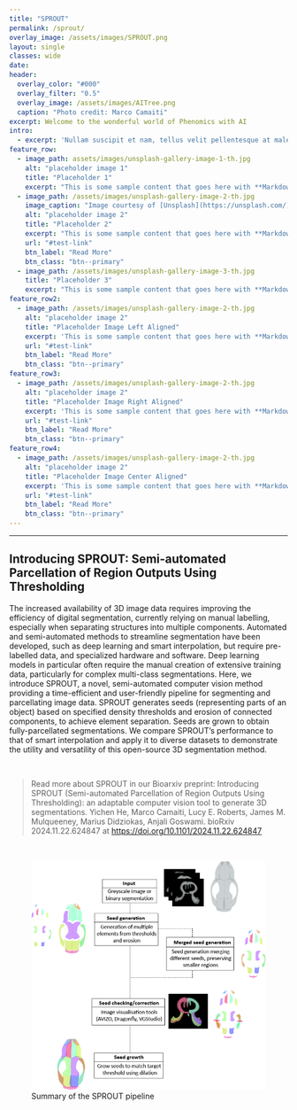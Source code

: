 ```yaml
---
title: "SPROUT"
permalink: /sprout/
overlay_image: /assets/images/SPROUT.png
layout: single
classes: wide
date: 
header:
  overlay_color: "#000"
  overlay_filter: "0.5"
  overlay_image: /assets/images/AITree.png
  caption: "Photo credit: Marco Camaiti"
excerpt: Welcome to the wonderful world of Phenomics with AI
intro: 
  - excerpt: 'Nullam suscipit et nam, tellus velit pellentesque at malesuada, enim eaque. Quis nulla, netus tempor in diam gravida tincidunt, *proin faucibus* voluptate felis id sollicitud in. Centered with `type="center"`'
feature_row:
  - image_path: assets/images/unsplash-gallery-image-1-th.jpg
    alt: "placeholder image 1"
    title: "Placeholder 1"
    excerpt: "This is some sample content that goes here with **Markdown** formatting."
  - image_path: /assets/images/unsplash-gallery-image-2-th.jpg
    image_caption: "Image courtesy of [Unsplash](https://unsplash.com/)"
    alt: "placeholder image 2"
    title: "Placeholder 2"
    excerpt: "This is some sample content that goes here with **Markdown** formatting."
    url: "#test-link"
    btn_label: "Read More"
    btn_class: "btn--primary"
  - image_path: /assets/images/unsplash-gallery-image-3-th.jpg
    title: "Placeholder 3"
    excerpt: "This is some sample content that goes here with **Markdown** formatting."
feature_row2:
  - image_path: /assets/images/unsplash-gallery-image-2-th.jpg
    alt: "placeholder image 2"
    title: "Placeholder Image Left Aligned"
    excerpt: 'This is some sample content that goes here with **Markdown** formatting. Left aligned with `type="left"`'
    url: "#test-link"
    btn_label: "Read More"
    btn_class: "btn--primary"
feature_row3:
  - image_path: /assets/images/unsplash-gallery-image-2-th.jpg
    alt: "placeholder image 2"
    title: "Placeholder Image Right Aligned"
    excerpt: 'This is some sample content that goes here with **Markdown** formatting. Right aligned with `type="right"`'
    url: "#test-link"
    btn_label: "Read More"
    btn_class: "btn--primary"
feature_row4:
  - image_path: /assets/images/unsplash-gallery-image-2-th.jpg
    alt: "placeholder image 2"
    title: "Placeholder Image Center Aligned"
    excerpt: 'This is some sample content that goes here with **Markdown** formatting. Centered with `type="center"`'
    url: "#test-link"
    btn_label: "Read More"
    btn_class: "btn--primary"
---
```


---

## Introducing SPROUT: Semi-automated Parcellation of Region Outputs Using Thresholding

The increased availability of 3D image data requires improving the efficiency of digital segmentation, currently relying on manual labelling, especially when separating structures into multiple components. Automated and semi-automated methods to streamline segmentation have been developed, such as deep learning and smart interpolation, but require pre-labelled data, and specialized hardware and software. Deep learning models in particular often require the manual creation of extensive training data, particularly for complex multi-class segmentations. Here, we introduce SPROUT, a novel, semi-automated computer vision method providing a time-efficient and user-friendly pipeline for segmenting and parcellating image data. SPROUT generates seeds (representing parts of an object) based on specified density thresholds and erosion of connected components, to achieve element separation. Seeds are grown to obtain fully-parcellated segmentations. We compare SPROUT’s performance to that of smart interpolation and apply it to diverse datasets to demonstrate the utility and versatility of this open-source 3D segmentation method.

<br>

> Read more about SPROUT in our Bioarxiv preprint: Introducing SPROUT (Semi-automated Parcellation of Region Outputs Using Thresholding): an adaptable computer vision tool to generate 3D segmentations. Yichen He, Marco Camaiti, Lucy E. Roberts, James M. Mulqueeney, Marius Didziokas, Anjali Goswami. bioRxiv 2024.11.22.624847 at https://doi.org/10.1101/2024.11.22.624847

<br>

<figure>
  <img
    src="https://raw.githubusercontent.com/PhAInomics/PhAInomics.github.io/main/assets/images/FLOWCHART2.jpg"
    alt="SPROUT pipeline"
  >
  <figcaption>Summary of the SPROUT pipeline</figcaption>
</figure>
